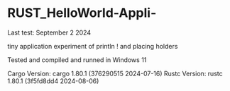 # RUST_HelloWorld-Appli-

Last test: September 2 2024

tiny application experiment of println ! and placing holders

Tested and compiled and runned in Windows 11

Cargo Version: cargo 1.80.1 (376290515 2024-07-16)
Rustc Version: rustc 1.80.1 (3f5fd8dd4 2024-08-06)
